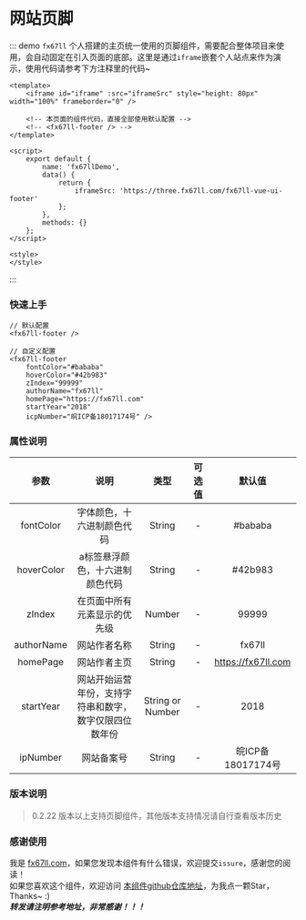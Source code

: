 # 网站页脚

::: demo​ `fx67ll` 个人搭建的主页统一使用的页脚组件，需要配合整体项目来使用，会自动固定在引入页面的底部。这里是通过`iframe`嵌套个人站点来作为演示，使用代码请参考下方注释里的代码~
```vue
<template>
	<iframe id="iframe" :src="iframeSrc" style="height: 80px" width="100%" frameborder="0" />
	
	<!-- 本页面的组件代码，直接全部使用默认配置 -->
	<!-- <fx67ll-footer /> -->
</template>

<script>
	export default {
		name: 'fx67llDemo',
		data() {
			return {
				iframeSrc: 'https://three.fx67ll.com/fx67ll-vue-ui-footer'
			};
		},
		methods: {}
	};
</script>

<style>
</style>
```
:::

### 快速上手
```Vue
// 默认配置
<fx67ll-footer />

// 自定义配置
<fx67ll-footer 
	fontColor="#bababa" 
	hoverColor="#42b983" 
	zIndex="99999" 
	authorName="fx67ll" 
	homePage="https://fx67ll.com" 
	startYear="2018" 
	icpNumber="皖ICP备18017174号" />
```

### 属性说明
|  参数   | 说明  |  类型  |  可选值  |  默认值  |
|  :----:  |  :----:  |  :----:  |  :----:  |  :----:  |
|  fontColor  |  字体颜色，十六进制颜色代码  |  String  |  -  |  #bababa  |
|  hoverColor  |  a标签悬浮颜色，十六进制颜色代码  |  String  |  -  |  #42b983  |
|  zIndex  |  在页面中所有元素显示的优先级  |  Number  |  -  |  99999  |
|  authorName  |  网站作者名称  |  String  |  -  |  fx67ll  |
|  homePage  |  网站作者主页  |  String  |  -  |  https://fx67ll.com  |
|  startYear  |  网站开始运营年份，支持字符串和数字，数字仅限四位数年份  |  String or Number  |  -  |  2018  |
|  ipNumber  |  网站备案号  |  String  |  -  |  皖ICP备18017174号  |

### 版本说明
> 0.2.22 版本以上支持页脚组件，其他版本支持情况请自行查看版本历史  

### 感谢使用
我是 [fx67ll.com](https://fx67ll.com)，如果您发现本组件有什么错误，欢迎提交`issure`，感谢您的阅读！  
如果您喜欢这个组件，欢迎访问 [本组件github仓库地址](https://github.com/fx67ll/fx67llVueUI)，为我点一颗Star，Thanks~ :)  
***转发请注明参考地址，非常感谢！！！***